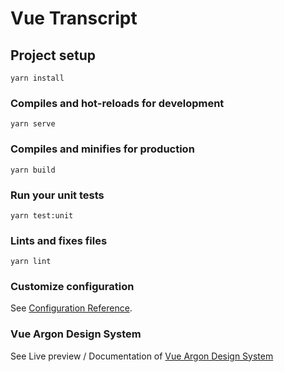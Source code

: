 # Vue Transcript

## Project setup

```
yarn install
```

### Compiles and hot-reloads for development

```
yarn serve
```

### Compiles and minifies for production

```
yarn build
```

### Run your unit tests

```
yarn test:unit
```

### Lints and fixes files

```
yarn lint
```

### Customize configuration

See [Configuration Reference](https://cli.vuejs.org/config/).

### Vue Argon Design System

See Live preview / Documentation of [Vue Argon Design System](https://www.creative-tim.com/product/vue-argon-design-system)

